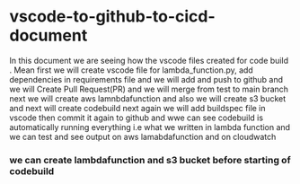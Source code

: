 # vscode-to-github-to-cicd-document
In this document we are seeing how the vscode files created for code build . Mean first we will create vscode file for lambda_function.py, add dependencies in requirements file and we will add and push to github and we will Create Pull Request(PR) and we will merge from test to main branch next we will create aws lamnbdafunction and also we will create s3 bucket and next will create codebuild next again we will add buildspec file in vscode then commit it again to github and wwe can see codebuild is automatically running everything i.e what we written in lambda function and we can test and see output on aws lamabdafunction and on cloudwatch 
### we can create lambdafunction and s3 bucket before starting of codebuild
